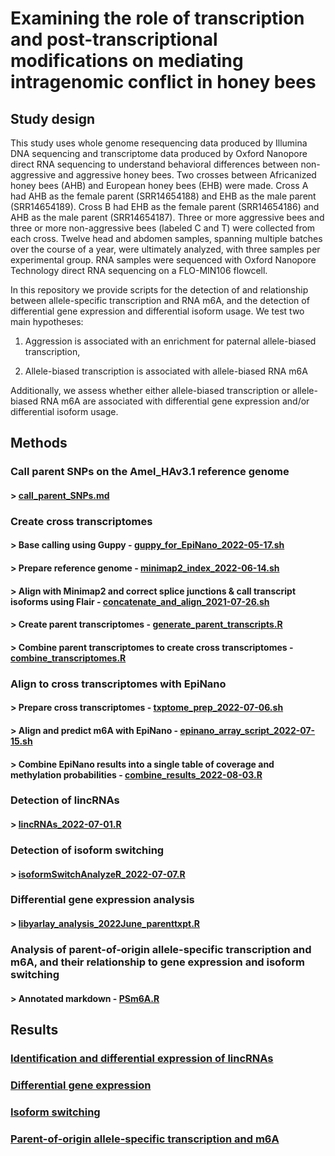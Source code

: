 # Examining the role of transcription and post-transcriptional modifications on mediating intragenomic conflict in honey bees

## Study design

This study uses whole genome resequencing data produced by Illumina DNA sequencing and transcriptome data produced by Oxford Nanopore direct RNA sequencing to understand behavioral differences between non-aggressive and aggressive honey bees. Two crosses between Africanized honey bees (AHB) and European honey bees (EHB) were made. Cross A had AHB as the female parent (SRR14654188) and EHB as the male parent (SRR14654189). Cross B had EHB as the female parent (SRR14654186) and AHB as the male parent (SRR14654187). Three or more aggressive bees and three or more non-aggressive bees (labeled C and T) were collected from each cross. Twelve head and abdomen samples, spanning multiple batches over the course of a year, were ultimately analyzed, with three samples per experimental group. RNA samples were sequenced with Oxford Nanopore Technology direct RNA sequencing on a FLO-MIN106 flowcell.

In this repository we provide scripts for the detection of and relationship between allele-specific transcription and RNA m6A, and the detection of differential gene expression and differential isoform usage. We test two main hypotheses:

1. Aggression is associated with an enrichment for paternal allele-biased transcription,

2. Allele-biased transcription is associated with allele-biased RNA m6A

Additionally, we assess whether either allele-biased transcription or allele-biased RNA m6A are associated with differential gene expression and/or differential isoform usage.

## Methods

### Call parent SNPs on the Amel_HAv3.1 reference genome
#### > [call_parent_SNPs.md](src/call_parent_SNPs.md)

### Create cross transcriptomes
#### > Base calling using Guppy - [guppy_for_EpiNano_2022-05-17.sh](src/guppy_for_EpiNano_2022-05-17.sh)
#### > Prepare reference genome - [minimap2_index_2022-06-14.sh](src/minimap2_index_2022-06-14.sh)
#### > Align with Minimap2 and correct splice junctions & call transcript isoforms using Flair - [concatenate_and_align_2021-07-26.sh](src/concatenate_and_align_2021-07-26.sh)
#### > Create parent transcriptomes - [generate_parent_transcripts.R](src/generate_parent_transcripts.R)
#### > Combine parent transcriptomes to create cross transcriptomes - [combine_transcriptomes.R](src/combine_transcriptomes.R)

### Align to cross transcriptomes with EpiNano
#### > Prepare cross transcriptomes - [txptome_prep_2022-07-06.sh](src/txptome_prep_2022-07-06.sh)
#### > Align and predict m6A with EpiNano - [epinano_array_script_2022-07-15.sh](src/epinano_array_script_2022-07-15.sh)
#### > Combine EpiNano results into a single table of coverage and methylation probabilities - [combine_results_2022-08-03.R](src/combine_results_2022-08-03.R)

### Detection of lincRNAs
#### > [lincRNAs_2022-07-01.R](src/lincRNAs_2022-07-01.R)

### Detection of isoform switching
#### > [isoformSwitchAnalyzeR_2022-07-07.R](src/isoformSwitchAnalyzeR_2022-07-07.R)

### Differential gene expression analysis
#### > [libyarlay_analysis_2022June_parenttxpt.R](src/libyarlay_analysis_2022June_parenttxpt.R)

### Analysis of parent-of-origin allele-specific transcription and m6A, and their relationship to gene expression and isoform switching
#### > Annotated markdown - [PSm6A.R](src/PSm6A.R)

## Results

### [Identification and differential expression of lincRNAs](https://sbresnahan.github.io/allele-specific-transcription-and-m6A/reports/report_lincRNAs.html)

### [Differential gene expression](https://sbresnahan.github.io/allele-specific-transcription-and-m6A/reports/report_Oxford_RNAseq_QC_DGE.html)

### [Isoform switching](https://sbresnahan.github.io/allele-specific-transcription-and-m6A/reports/report_isoform_switch.html)

### [Parent-of-origin allele-specific transcription and m6A](https://sbresnahan.github.io/allele-specific-transcription-and-m6A/reports/report_PSm6A.html)
